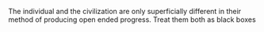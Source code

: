 The individual and the civilization are only superficially different in their method of producing open ended progress. Treat them both as black boxes
